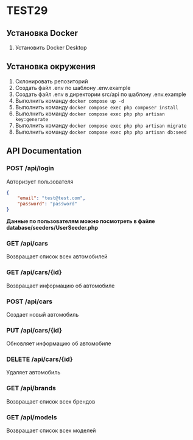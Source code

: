 # TEST29

## Установка Docker

1. Установить Docker Desktop

## Установка окружения

1. Склонировать репозиторий
2. Создать файл .env по шаблону .env.example
3. Создать файл .env в директории src/api по шаблону .env.example
4. Выполнить команду `docker compose up -d`
5. Выполнить команду `docker compose exec php composer install`
6. Выполнить команду `docker compose exec php php artisan key:generate`
7. Выполнить команду `docker compose exec php php artisan migrate`
8. Выполнить команду `docker compose exec php php artisan db:seed`

## API Documentation

### POST /api/login

Авторизует пользователя

```json
{
    "email": "test@test.com",
    "password": "password"
}
```
__Данные по пользователям можно посмотреть в файле database/seeders/UserSeeder.php__
### GET /api/cars

Возвращает список всех автомобилей

### GET /api/cars/{id}

Возвращает информацию об автомобиле

### POST /api/cars

Создает новый автомобиль

### PUT /api/cars/{id}

Обновляет информацию об автомобиле

### DELETE /api/cars/{id}

Удаляет автомобиль

### GET /api/brands

Возвращает список всех брендов

### GET /api/models

Возвращает список всех моделей